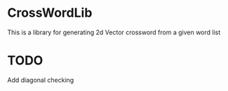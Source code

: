 # CrossWordLib

This is a library for generating 2d Vector crossword from a given word list

# TODO

Add diagonal checking
